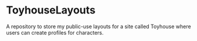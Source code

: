 # ToyhouseLayouts
A repository to store my public-use layouts for a site called Toyhouse where users can create profiles for characters.
